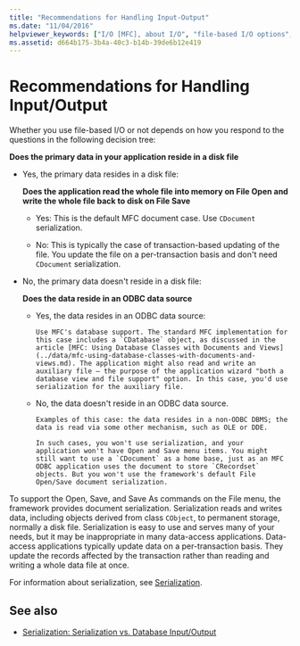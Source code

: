 ```yaml
---
title: "Recommendations for Handling Input-Output"
ms.date: "11/04/2016"
helpviewer_keywords: ["I/O [MFC], about I/O", "file-based I/O options", "I/O [MFC]", "I/O [MFC], options", "I/O [MFC], file-based options"]
ms.assetid: d664b175-3b4a-40c3-b14b-39de6b12e419
---
```

# Recommendations for Handling Input/Output

Whether you use file-based I/O or not depends on how you respond to the questions in the following decision tree:

**Does the primary data in your application reside in a disk file**

- Yes, the primary data resides in a disk file:

     **Does the application read the whole file into memory on File Open and write the whole file back to disk on File Save**

   - Yes: This is the default MFC document case. Use `CDocument` serialization.

   - No: This is typically the case of transaction-based updating of the file. You update the file on a per-transaction basis and don't need `CDocument` serialization.

- No, the primary data doesn't reside in a disk file:

     **Does the data reside in an ODBC data source**

   - Yes, the data resides in an ODBC data source:

         Use MFC's database support. The standard MFC implementation for this case includes a `CDatabase` object, as discussed in the article [MFC: Using Database Classes with Documents and Views](../data/mfc-using-database-classes-with-documents-and-views.md). The application might also read and write an auxiliary file — the purpose of the application wizard "both a database view and file support" option. In this case, you'd use serialization for the auxiliary file.

   - No, the data doesn't reside in an ODBC data source.

         Examples of this case: the data resides in a non-ODBC DBMS; the data is read via some other mechanism, such as OLE or DDE.

         In such cases, you won't use serialization, and your application won't have Open and Save menu items. You might still want to use a `CDocument` as a home base, just as an MFC ODBC application uses the document to store `CRecordset` objects. But you won't use the framework's default File Open/Save document serialization.

To support the Open, Save, and Save As commands on the File menu, the framework provides document serialization. Serialization reads and writes data, including objects derived from class `CObject`, to permanent storage, normally a disk file. Serialization is easy to use and serves many of your needs, but it may be inappropriate in many data-access applications. Data-access applications typically update data on a per-transaction basis. They update the records affected by the transaction rather than reading and writing a whole data file at once.

For information about serialization, see [Serialization](../mfc/serialization-in-mfc.md).

## See also

- [Serialization: Serialization vs. Database Input/Output](../mfc/serialization-serialization-vs-database-input-output.md)
